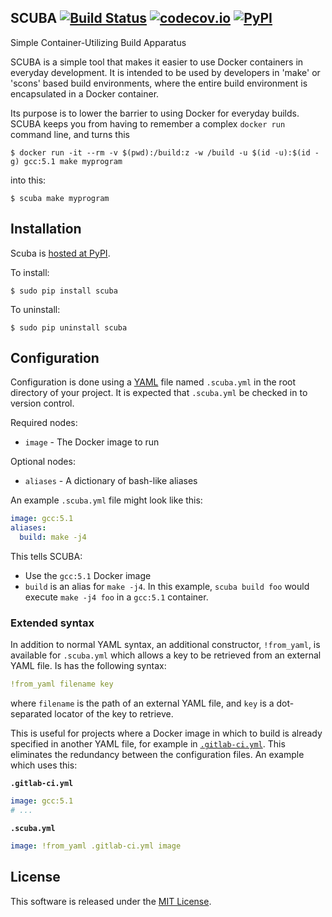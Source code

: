 SCUBA  [![Build Status](https://travis-ci.org/JonathonReinhart/scuba.svg?branch=master)](https://travis-ci.org/JonathonReinhart/scuba) [![codecov.io](https://codecov.io/github/JonathonReinhart/scuba/coverage.svg?branch=master)](https://codecov.io/github/JonathonReinhart/scuba?branch=master) [![PyPI](https://img.shields.io/pypi/v/scuba.svg)](https://pypi.python.org/pypi/scuba)
-----

Simple Container-Utilizing Build Apparatus

SCUBA is a simple tool that makes it easier to use Docker containers in everyday development.
It is intended to be used by developers in 'make' or 'scons' based build environments, where
the entire build environment is encapsulated in a Docker container.

Its purpose is to lower the barrier to using Docker for everyday builds. SCUBA keeps you from
having to remember a complex `docker run` command line, and turns this

    $ docker run -it --rm -v $(pwd):/build:z -w /build -u $(id -u):$(id -g) gcc:5.1 make myprogram

into this:

    $ scuba make myprogram

## Installation

Scuba is [hosted at PyPI](https://pypi.python.org/pypi/scuba).

To install:

    $ sudo pip install scuba

To uninstall:

    $ sudo pip uninstall scuba

## Configuration

Configuration is done using a [YAML](http://yaml.org/) file named `.scuba.yml` in the root
directory of your project. It is expected that `.scuba.yml` be checked in to version control.

Required nodes:

- `image` - The Docker image to run

Optional nodes:

- `aliases` - A dictionary of bash-like aliases

An example `.scuba.yml` file might look like this:

```yaml
image: gcc:5.1
aliases:
  build: make -j4
```

This tells SCUBA:
- Use the `gcc:5.1` Docker image
- `build` is an alias for `make -j4`.
In this example, `scuba build foo` would execute `make -j4 foo` in a `gcc:5.1` container.

### Extended syntax
In addition to normal YAML syntax, an additional constructor, `!from_yaml`, is available for `.scuba.yml` which allows a key to be retrieved from an external YAML file. Is has the following syntax:
```yaml
!from_yaml filename key
```
where `filename` is the path of an external YAML file, and `key` is a dot-separated locator of the key to retrieve.

This is useful for projects where a Docker image in which to build is already specified in another YAML file, for example in [`.gitlab-ci.yml`](http://doc.gitlab.com/ce/ci/yaml/README.html). This eliminates the redundancy between the configuration files. An example which uses this:

**`.gitlab-ci.yml`**
```yaml
image: gcc:5.1
# ...
```

**`.scuba.yml`**
```yaml
image: !from_yaml .gitlab-ci.yml image
```


## License

This software is released under the [MIT License](https://opensource.org/licenses/MIT).
